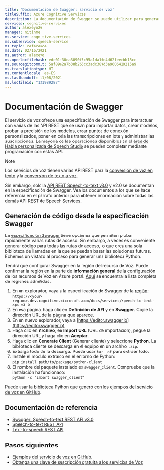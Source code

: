 ```yaml
---
title: 'Documentación de Swagger: servicio de voz'
titleSuffix: Azure Cognitive Services
description: La documentación de Swagger se puede utilizar para generar automáticamente SDK para varios lenguajes de programación. Todas las operaciones de nuestro servicio son compatibles con Swagger
services: cognitive-services
author: alexeyo26
manager: nitinme
ms.service: cognitive-services
ms.subservice: speech-service
ms.topic: reference
ms.date: 02/16/2021
ms.author: alexeyo
ms.openlocfilehash: edc01f30ea3090f5c95a1da16e4d62feecbb18cc
ms.sourcegitcommit: 5af89a2a7b38b266cc3adc389d3a9606420215a9
ms.translationtype: HT
ms.contentlocale: es-ES
ms.lasthandoff: 11/08/2021
ms.locfileid: "131989287"
---
```

# <a name="swagger-documentation"></a>Documentación de Swagger

El servicio de voz ofrece una especificación de Swagger para interactuar con varias de las API REST que se usan para importar datos, crear modelos, probar la precisión de los modelos, crear puntos de conexión personalizados, poner en cola las transcripciones en lote y administrar las suscripciones. La mayoría de las operaciones disponibles en el [área de Habla personalizada de Speech Studio](https://aka.ms/speechstudio/customspeech) se pueden completar mediante programación con estas API.

> [!NOTE]
> Los servicios de voz tienen varias API REST para la [conversión de voz en texto](rest-speech-to-text.md) y la [conversión de texto a voz](rest-text-to-speech.md).  
>
> Sin embargo, solo la [API REST Speech-to-text v3.0](rest-speech-to-text.md#speech-to-text-rest-api-v30) y v2.0 se documentan en la especificación de Swagger. Vea los documentos a los que se hace referencia en el párrafo anterior para obtener información sobre todas las demás API REST de Speech Services.

## <a name="generating-code-from-the-swagger-specification"></a>Generación de código desde la especificación Swagger

La [especificación Swagger](https://westus.dev.cognitive.microsoft.com/docs/services/speech-to-text-api-v3-0) tiene opciones que permiten probar rápidamente varias rutas de acceso. Sin embargo, a veces es conveniente generar código para todas las rutas de acceso, lo que crea una sola biblioteca de llamadas en la que se puedan basar las soluciones futuras. Echemos un vistazo al proceso para generar una biblioteca Python.

Tendrá que configurar Swagger en la región del recurso de Voz. Puede confirmar la región en la parte de **información general** de la configuración de los recursos de Voz en Azure portal. [Aquí](regions.md#speech-to-text) se encuentra la lista completa de regiones admitidas.

1. En un explorador, vaya a la especificación de Swagger de la [región](regions.md#speech-to-text):  
       `https://<your-region>.dev.cognitive.microsoft.com/docs/services/speech-to-text-api-v3-0`
1. En esa página, haga clic en **Definición de API** y en **Swagger**. Copie la dirección URL de la página que aparece.
1. En un nuevo explorador, vaya a [https://editor.swagger.io](https://editor.swagger.io)
1. Haga clic en **Archivo**, en **Import URL** (URL de importación), pegue la dirección URL y haga clic en **Aceptar**.
1. Haga clic en **Generate Client** (Generar cliente) y seleccione **Python**. La biblioteca cliente se descarga en el equipo en un archivo `.zip`.
1. Extraiga todo de la descarga. Puede usar `tar -xf` para extraer todo.
1. Instale el módulo extraído en el entorno de Python:  
      `pip install path/to/package/python-client`
1. El nombre del paquete instalado es `swagger_client`. Compruebe que la instalación ha funcionado:  
       `python -c "import swagger_client"`

Puede usar la biblioteca Python que generó con los [ejemplos del servicio de voz en GitHub](https://aka.ms/csspeech/samples).

## <a name="reference-documents"></a>Documentación de referencia

* [Swagger: Speech-to-text REST API v3.0](https://westus.dev.cognitive.microsoft.com/docs/services/speech-to-text-api-v3-0)
* [Speech-to-text REST API](rest-speech-to-text.md)
* [Text-to-speech REST API](rest-text-to-speech.md)

## <a name="next-steps"></a>Pasos siguientes

* [Ejemplos del servicio de voz en GitHub](https://aka.ms/csspeech/samples).
* [Obtenga una clave de suscripción gratuita a los servicios de Voz](overview.md#try-the-speech-service-for-free)
